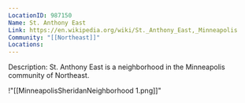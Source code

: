 ```yaml
---
LocationID: 987150
Name: St. Anthony East
Link: https://en.wikipedia.org/wiki/St._Anthony_East,_Minneapolis 
Community: "[[Northeast]]"
Locations: 
---
```


Description:
St. Anthony East is a neighborhood in the Minneapolis community of Northeast.


!"[[MinneapolisSheridanNeighborhood 1.png]]"
